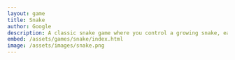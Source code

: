 ```yaml
---
layout: game
title: Snake
author: Google
description: A classic snake game where you control a growing snake, eat food to score points, and avoid running into walls or yourself. Enjoy a simple yet addictive challenge!
embed: /assets/games/snake/index.html
image: /assets/images/snake.png
---
```

